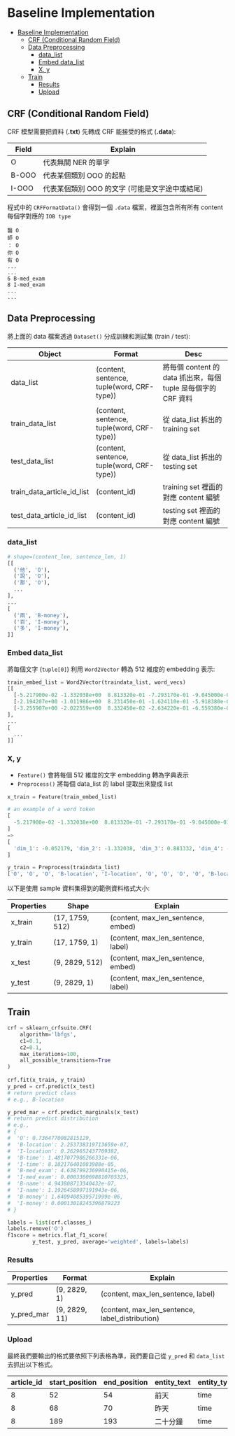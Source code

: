 # Baseline Implementation

* [Baseline Implementation](#baseline-implementation)
  * [CRF (Conditional Random Field)](#crf-conditional-random-field)
  * [Data Preprocessing](#data-preprocessing)
    * [data_list](#data_list)
    * [Embed data_list](#embed-data_list)
    * [X, y](#x-y)
  * [Train](#train)
    * [Results](#results)
    * [Upload](#upload)

## CRF (Conditional Random Field)

CRF 模型需要把資料 (**.txt**) 先轉成 CRF 能接受的格式 (**.data**):

| Field | Explain                                        |
| ----- | ---------------------------------------------- |
| O     | 代表無關 NER 的單字                            |
| B-OOO | 代表某個類別 OOO 的起點                        |
| I-OOO | 代表某個類別 OOO 的文字 (可能是文字途中或結尾) |

程式中的 `CRFFormatData()` 會得到一個 `.data` 檔案，裡面包含所有所有 content 每個字對應的 `IOB type`

```
醫 O
師 O
： O
你 O
有 O
...
...
6 B-med_exam
8 I-med_exam
...
...
```

## Data Preprocessing

將上面的 data 檔案透過 `Dataset()` 分成訓練和測試集 (train / test):

| Object                     | Format                                     | Desc                                                          |
| -------------------------- | ------------------------------------------ | ------------------------------------------------------------- |
| data_list                  | (content, sentence, tuple(word, CRF-type)) | 將每個 content 的 data 抓出來，每個 tuple 是每個字的 CRF 資料 |
| train_data_list            | (content, sentence, tuple(word, CRF-type)) | 從 data_list 拆出的 training set                              |
| test_data_list             | (content, sentence, tuple(word, CRF-type)) | 從 data_list 拆出的 testing set                               |
| train_data_article_id_list | (content_id)                               | training set 裡面的對應 content 編號                          |
| test_data_article_id_list  | (content_id)                               | testing set 裡面的對應 content 編號                           |

### data_list

``` python
# shape=(content_len, sentence_len, 1)
[[
  ('他', 'O'),
  ('說', 'O'),
  ('那', 'O'),
  ...
],
...
[
  ('兩', 'B-money'),
  ('百', 'I-money'),
  ('多', 'I-money'),
]]
```

### Embed data_list

將每個文字 (`tuple[0]`) 利用 `Word2Vector` 轉為 512 維度的 embedding 表示:

``` python
train_embed_list = Word2Vector(traindata_list, word_vecs)
[[
  [-5.217900e-02 -1.332038e+00  8.813320e-01 -7.293170e-01 -9.045000e-01 ...] # 他
  [-2.194207e+00 -1.011986e+00  8.231450e-01 -1.624110e-01 -5.918380e-01 ...] # 說
  [-3.255907e+00 -2.022559e+00  8.332450e-02 -2.634220e-01 -6.559380e-01 ...] # 那
],
...
[
  ...
]]
```

### X, y

* `Feature()` 會將每個 512 維度的文字 embedding 轉為字典表示
* `Preprocess()` 將每個 data_list 的 label 提取出來變成 list

``` py
x_train = Feature(train_embed_list)

# an example of a word token 
[
  -5.217900e-02 -1.332038e+00  8.813320e-01 -7.293170e-01 -9.045000e-01 ... 1.895004e+00
]
=>
[
  'dim_1': -0.052179, 'dim_2': -1.332038, 'dim_3': 0.881332, 'dim_4': -0.729317, 'dim_5': -0.9045, ..., 'dim_512': 1.895004
]

y_train = Preprocess(traindata_list)
['O', 'O', 'O', 'B-location', 'I-location', 'O', 'O', 'O', 'O', 'B-location', 'I-location', ...]
```

以下是使用 sample 資料集得到的範例資料格式大小:

| Properties | Shape           | Explain                            |
| ---------- | --------------- | ---------------------------------- |
| x_train    | (17, 1759, 512) | (content, max_len_sentence, embed) |
| y_train    | (17, 1759, 1)   | (content, max_len_sentence, label) |
| x_test     | (9, 2829, 512)  | (content, max_len_sentence, embed) |
| y_test     | (9, 2829, 1)    | (content, max_len_sentence, label) |

## Train

``` python
crf = sklearn_crfsuite.CRF(
    algorithm='lbfgs',
    c1=0.1,
    c2=0.1,
    max_iterations=100,
    all_possible_transitions=True
)
    
crf.fit(x_train, y_train)
y_pred = crf.predict(x_test)
# return predict class
# e.g., B-location

y_pred_mar = crf.predict_marginals(x_test)
# return predict distribution
# e.g., 
# {
#  'O': 0.7364770082815129, 
#  'B-location': 2.253738319713659e-07, 
#  'I-location': 0.2629652437709382, 
#  'B-time': 1.4817077986266331e-06, 
#  'I-time': 8.182176401083988e-05, 
#  'B-med_exam': 4.638799236990415e-06, 
#  'I-med_exam': 0.0003360698810705325, 
#  'B-name': 4.943808713340432e-07, 
#  'I-name': 1.1926458997191943e-06,
#  'B-money': 1.6409408539571999e-06, 
#  'I-money': 0.00013018245396879223
# }

labels = list(crf.classes_)
labels.remove('O')
f1score = metrics.flat_f1_score(
        y_test, y_pred, average='weighted', labels=labels)
```

### Results

| Properties | Format        | Explain                                         |
| ---------- | ------------- | ----------------------------------------------- |
| y_pred     | (9, 2829, 1)  | (content, max_len_sentence, label)              |
| y_pred_mar | (9, 2829, 11) | (content, max_len_sentence, label_distribution) |

### Upload

最終我們要輸出的格式要依照下列表格為準，我們要自己從 `y_pred` 和 `data_list` 去抓出以下格式。

| article_id | start_position | end_position | entity_text | entity_type |
| ---------- | -------------- | ------------ | ----------- | ----------- |
| 8          | 52             | 54           | 前天        | time        |
| 8          | 68             | 70           | 昨天        | time        |
| 8          | 189            | 193          | 二十分鐘    | time        |